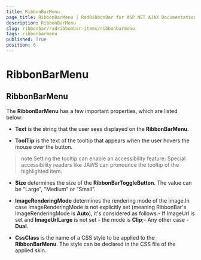 ```yaml
---
title: RibbonBarMenu
page_title: RibbonBarMenu | RadRibbonBar for ASP.NET AJAX Documentation
description: RibbonBarMenu
slug: ribbonbar/radribbonbar-items/ribbonbarmenu
tags: ribbonbarmenu
published: True
position: 6
---
```


# RibbonBarMenu



## RibbonBarMenu

The **RibbonBarMenu** has a few important properties, which are listed below:



* **Text** is the string that the user sees displayed on the **RibbonBarMenu**.

* **ToolTip** is the text of the tooltip that appears when the user hovers the mouse over the button.

>note Setting the tooltip can enable an accessibility feature: Special accessibility readers like JAWS can pronounce the tooltip of the highlighted item.
>


* **Size** determines the size of the **RibbonBarToggleButton**. The value can be “Large”, “Medium” or “Small”.

* **ImageRenderingMode** determines the rendering mode of the image.In case ImageRenderingMode is not explicitly set (meaning RibbonBar's ImageRenderingMode is **Auto**), it's considered as follows:- If ImageUrl is set and **ImageUrlLarge** is not set - the mode is **Clip**;- Any other case - **Dual**.

* **CssClass** is the name of a CSS style to be applied to the **RibbonBarMenu**. The style can be declared in the CSS file of the applied skin.
